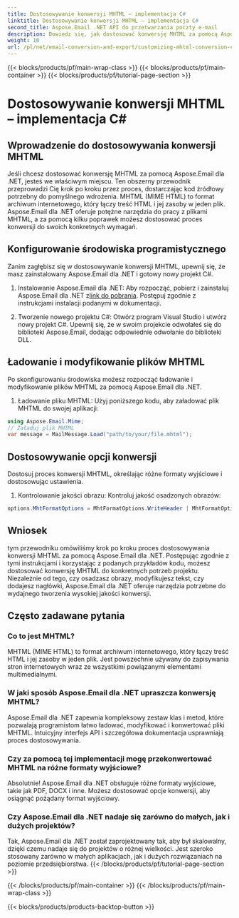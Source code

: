 ```yaml
---
title: Dostosowywanie konwersji MHTML – implementacja C#
linktitle: Dostosowywanie konwersji MHTML – implementacja C#
second_title: Aspose.Email .NET API do przetwarzania poczty e-mail
description: Dowiedz się, jak dostosować konwersję MHTML za pomocą Aspose.Email dla .NET. Przewodnik krok po kroku z kodem źródłowym C#.
weight: 10
url: /pl/net/email-conversion-and-export/customizing-mhtml-conversion-csharp-implementation/
---
```


{{< blocks/products/pf/main-wrap-class >}}
{{< blocks/products/pf/main-container >}}
{{< blocks/products/pf/tutorial-page-section >}}

# Dostosowywanie konwersji MHTML – implementacja C#


## Wprowadzenie do dostosowywania konwersji MHTML

Jeśli chcesz dostosować konwersję MHTML za pomocą Aspose.Email dla .NET, jesteś we właściwym miejscu. Ten obszerny przewodnik przeprowadzi Cię krok po kroku przez proces, dostarczając kod źródłowy potrzebny do pomyślnego wdrożenia. MHTML (MIME HTML) to format archiwum internetowego, który łączy treść HTML i jej zasoby w jeden plik. Aspose.Email dla .NET oferuje potężne narzędzia do pracy z plikami MHTML, a za pomocą kilku poprawek możesz dostosować proces konwersji do swoich konkretnych wymagań.

## Konfigurowanie środowiska programistycznego

Zanim zagłębisz się w dostosowywanie konwersji MHTML, upewnij się, że masz zainstalowany Aspose.Email dla .NET i gotowy nowy projekt C#.

1. Instalowanie Aspose.Email dla .NET:
Aby rozpocząć, pobierz i zainstaluj Aspose.Email dla .NET z[link do pobrania](https://releases.aspose.com/email/net). Postępuj zgodnie z instrukcjami instalacji podanymi w dokumentacji.

2. Tworzenie nowego projektu C#:
Otwórz program Visual Studio i utwórz nowy projekt C#. Upewnij się, że w swoim projekcie odwołałeś się do biblioteki Aspose.Email, dodając odpowiednie odwołanie do biblioteki DLL.

## Ładowanie i modyfikowanie plików MHTML

Po skonfigurowaniu środowiska możesz rozpocząć ładowanie i modyfikowanie plików MHTML za pomocą Aspose.Email dla .NET.

1. Ładowanie pliku MHTML:
Użyj poniższego kodu, aby załadować plik MHTML do swojej aplikacji:

```csharp
using Aspose.Email.Mime;
// Załaduj plik MHTML
var message = MailMessage.Load("path/to/your/file.mhtml");
```

## Dostosowywanie opcji konwersji

Dostosuj proces konwersji MHTML, określając różne formaty wyjściowe i dostosowując ustawienia.

1. Kontrolowanie jakości obrazu:
Kontroluj jakość osadzonych obrazów:

```csharp
options.MhtFormatOptions = MhtFormatOptions.WriteHeader | MhtFormatOptions.HideExtraPrintHeader;
```

## Wniosek

tym przewodniku omówiliśmy krok po kroku proces dostosowywania konwersji MHTML za pomocą Aspose.Email dla .NET. Postępując zgodnie z tymi instrukcjami i korzystając z podanych przykładów kodu, możesz dostosować konwersję MHTML do konkretnych potrzeb projektu. Niezależnie od tego, czy osadzasz obrazy, modyfikujesz tekst, czy dodajesz nagłówki, Aspose.Email dla .NET oferuje narzędzia potrzebne do wydajnego tworzenia wysokiej jakości konwersji.

## Często zadawane pytania

### Co to jest MHTML?

MHTML (MIME HTML) to format archiwum internetowego, który łączy treść HTML i jej zasoby w jeden plik. Jest powszechnie używany do zapisywania stron internetowych wraz ze wszystkimi powiązanymi elementami multimedialnymi.

### W jaki sposób Aspose.Email dla .NET upraszcza konwersję MHTML?

Aspose.Email dla .NET zapewnia kompleksowy zestaw klas i metod, które pozwalają programistom łatwo ładować, modyfikować i konwertować pliki MHTML. Intuicyjny interfejs API i szczegółowa dokumentacja usprawniają proces dostosowywania.

### Czy za pomocą tej implementacji mogę przekonwertować MHTML na różne formaty wyjściowe?

Absolutnie! Aspose.Email dla .NET obsługuje różne formaty wyjściowe, takie jak PDF, DOCX i inne. Możesz dostosować opcje konwersji, aby osiągnąć pożądany format wyjściowy.

### Czy Aspose.Email dla .NET nadaje się zarówno do małych, jak i dużych projektów?

Tak, Aspose.Email dla .NET został zaprojektowany tak, aby był skalowalny, dzięki czemu nadaje się do projektów o różnej wielkości. Jest szeroko stosowany zarówno w małych aplikacjach, jak i dużych rozwiązaniach na poziomie przedsiębiorstwa.
{{< /blocks/products/pf/tutorial-page-section >}}

{{< /blocks/products/pf/main-container >}}
{{< /blocks/products/pf/main-wrap-class >}}

{{< blocks/products/products-backtop-button >}}
